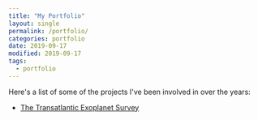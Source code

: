 ```yaml
---
title: "My Portfolio"
layout: single
permalink: /portfolio/
categories: portfolio
date: 2019-09-17
modified: 2019-09-17
tags:
  - portfolio
---
```


Here's a list of some of the projects I've been involved in over the years:

* [The Transatlantic Exoplanet Survey](tres.md)

<!-- FIXME: Ab Initio? -->
<!-- FIXME: Boston Fusion -->
<!-- FIXME: OM1 OMBI -->
<!-- FIXME: HIQ -->
<!-- FIXME: Nameshark? -->
